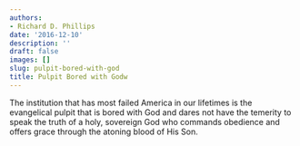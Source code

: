 ```yaml
---
authors:
- Richard D. Phillips
date: '2016-12-10'
description: ''
draft: false
images: []
slug: pulpit-bored-with-god
title: Pulpit Bored with Godw
---
```


The institution that has most failed America in our lifetimes is the evangelical pulpit that is bored with God and dares not have the temerity to speak the truth of a holy, sovereign God who commands obedience and offers grace through the atoning blood of His Son.